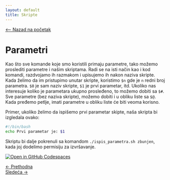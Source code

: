 ```yaml
---
layout: default
title: Skripte
---
```


<link rel="stylesheet" href="/UNIX-beginner-course/assets/css/custom.css">

<div style="margin-bottom: 1em;">
  <a href="/UNIX-beginner-course/" class="button-nav">⟵ Nazad na početak</a>
</div>

# Parametri
Kao što sve komande koje smo koristili primaju parametre, tako možemo proslediti parametre i našim skriptama. Radi se na isti način kao i kod komandi, razdvojamo ih razmakom i upisujemo ih nakon naziva skripte. Kada želimo da im pristupimo unutar skripte, koristimo `$n` gde je `n` redni broj parametra. `$0` je sam naziv skripte, `$1` je prvi parametar, itd. Ukoliko nas interesuje koliko je parametara ukupno prosleđeno, to možemo dobiti sa `$#`. Sve parametre (bez naziva skripte), možemo dobiti i u obliku liste sa `$@`. Kada pređemo petlje, imati parametre u obliku liste će biti veoma korisno.

Primer, ukoliko želimo da ispišemo prvi parametar skipte, naša skripta bi izgledala ovako:

```bash
#!/bin/bash
echo Prvi parametar je: $1
```

Skriptu bi dalje pokrenuli sa komandom `./ispis_parametra.sh zbunjen`, kada joj dodelimo permisiju za izvršavanje.

[![Open in GitHub Codespaces](https://github.com/codespaces/badge.svg)](https://github.com/codespaces/new/?repo=dianasantavec/UNIX-beginner-course&devcontainer_path=.devcontainer/devcontainer.json)


<div class="nav-buttons-wrapper">
  <div class="nav-left">
    <a href="6_4-promena_direktorijuma.html" class="button-nav">← Prethodna</a>
  </div>
  <div class="nav-right">
    <a href="6_6-varijable.html" class="button-nav">Sledeća →</a>
  </div>
</div>